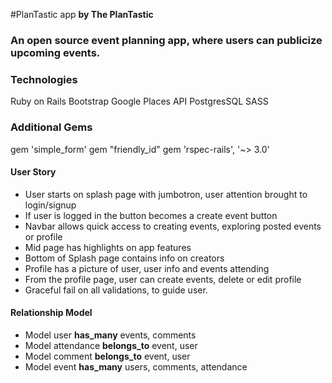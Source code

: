 #PlanTastic app
**by The PlanTastic**

### An open source event planning app, where users can publicize upcoming events.

### Technologies
Ruby on Rails
Bootstrap
Google Places API
PostgresSQL
SASS

### Additional Gems
gem 'simple_form'
gem "friendly_id"
gem 'rspec-rails', '~> 3.0'

#### User Story
- User starts on splash page with jumbotron, user attention brought to login/signup
- If user is logged in the button becomes a create event button
- Navbar allows quick access to creating events, exploring posted events or profile
- Mid page has highlights on app features
- Bottom of Splash page contains info on creators
- Profile has a picture of user, user info and events attending
- From the profile page, user can create events, delete or edit profile
- Graceful fail on all validations, to guide user.

#### Relationship Model
- Model user **has_many** events, comments
- Model attendance **belongs_to** event, user
- Model comment **belongs_to** event, user
- Model event **has_many** users, comments, attendance
